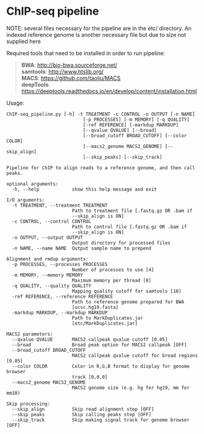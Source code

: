 # ChIP-seq pipeline

NOTE: several files necessary for the pipeline are in the etc/ directory.  An indexed reference genome is another necessary file but due to size not supplied here

Required tools that need to be installed in order to run pipeline:  
> **BWA**:  http://bio-bwa.sourceforge.net/  
> **samtools**:  http://www.htslib.org/  
> **MACS**:  https://github.com/taoliu/MACS  
> **deepTools**:  https://deeptools.readthedocs.io/en/develop/content/installation.html  
  
Usage:
```
ChIP-seq_pipeline.py [-h] -t TREATMENT -c CONTROL -o OUTPUT [-n NAME]
                            [-p PROCESSES] [-m MEMORY] [-q QUALITY]
                            [-ref REFERENCE] [-markdup MARKDUP]
                            [--qvalue QVALUE] [--broad]
                            [--broad_cutoff BROAD_CUTOFF] [--color COLOR]
                            [--macs2_genome MACS2_GENOME] [--skip_align]
                            [--skip_peaks] [--skip_track]

Pipeline for ChIP to align reads to a reference genome, and then call peaks.

optional arguments:
  -h, --help            show this help message and exit

I/O arguments:
  -t TREATMENT, --treatment TREATMENT
                        Path to treatment file [.fastq.gz OR .bam if
                        --skip_align is ON]
  -c CONTROL, --control CONTROL
                        Path to control file [.fastq.gz OR .bam if
                        --skip_align is ON]
  -o OUTPUT, --output OUTPUT
                        Output directory for processed files
  -n NAME, --name NAME  Output sample name to prepend

Alignment and rmdup arguments:
  -p PROCESSES, --processes PROCESSES
                        Number of processes to use [4]
  -m MEMORY, --memory MEMORY
                        Maximum memory per thread [8]
  -q QUALITY, --quality QUALITY
                        Mapping quality cutoff for samtools [10]
  -ref REFERENCE, --reference REFERENCE
                        Path to reference genome prepared for BWA
                        [ucsc.hg19.fasta]
  -markdup MARKDUP, --markdup MARKDUP
                        Path to MarkDuplicates.jar
                        [etc/MarkDuplicates.jar]

MACS2 parameters:
  --qvalue QVALUE       MACS2 callpeak qvalue cutoff [0.05]
  --broad               Broad peak option for MACS2 callpeak [OFF]
  --broad_cutoff BROAD_CUTOFF
                        MACS2 callpeak qvalue cutoff for broad regions [0.05]
  --color COLOR         Color in R,G,B format to display for genome browser
                        track [0,0,0]
  --macs2_genome MACS2_GENOME
                        MACS2 genome size (e.g. hg for hg19, mm for mm10)

Skip processing:
  --skip_align          Skip read alignment step [OFF]
  --skip_peaks          Skip calling peaks step [OFF]
  --skip_track          Skip making signal track for genome browser [OFF]
  ```
